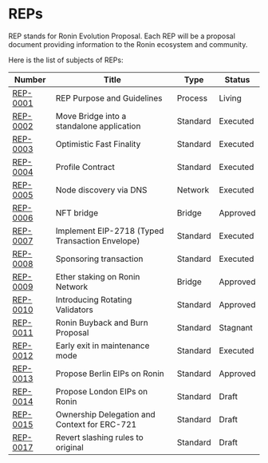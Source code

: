 # REPs

REP stands for Ronin Evolution Proposal. Each REP will be a proposal document providing information to the Ronin ecosystem and community.

Here is the list of subjects of REPs:

| Number                           | Title                                                   | Type     | Status   |
| -------------------------------- | ------------------------------------------------------- | -------- | -------- |
| [REP-0001](REP-0001/REP-0001.md) | REP Purpose and Guidelines                              | Process  | Living   |
| [REP-0002](REP-0002/REP-0002.md) | Move Bridge into a standalone application               | Standard | Executed |
| [REP-0003](REP-0003/REP-0003.md) | Optimistic Fast Finality                                | Standard | Executed |
| [REP-0004](REP-0004/REP-0004.md) | Profile Contract                                        | Standard | Executed |
| [REP-0005](REP-0005/REP-0005.md) | Node discovery via DNS                                  | Network  | Executed |
| [REP-0006](REP-0006/REP-0006.md) | NFT bridge                                              | Bridge   | Approved |
| [REP-0007](REP-0007/REP-0007.md) | Implement EIP-2718 (Typed Transaction Envelope)         | Standard | Executed |
| [REP-0008](REP-0008/REP-0008.md) | Sponsoring transaction                                  | Standard | Executed |
| [REP-0009](REP-0009/REP-0009.md) | Ether staking on Ronin Network                          | Bridge   | Approved |
| [REP-0010](REP-0010/REP-0010.md) | Introducing Rotating Validators                         | Standard | Approved |
| [REP-0011](REP-0011/REP-0011.md) | Ronin Buyback and Burn Proposal                         | Standard | Stagnant |
| [REP-0012](REP-0012/REP-0012.md) | Early exit in maintenance mode                          | Standard | Executed |
| [REP-0013](REP-0013/REP-0013.md) | Propose Berlin EIPs on Ronin                            | Standard | Approved |
| [REP-0014](REP-0014/REP-0014.md) | Propose London EIPs on Ronin                            | Standard | Draft    |
| [REP-0015](REP-0015/REP-0015.md) | Ownership Delegation and Context for ERC-721            | Standard | Draft    |
| [REP-0017](REP-0017/REP-0017.md) | Revert slashing rules to original			             | Standard | Draft    |
